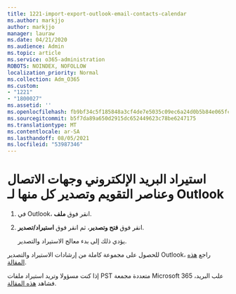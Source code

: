 ```yaml
---
title: 1221-import-export-outlook-email-contacts-calendar
ms.author: markjjo
author: markjjo
manager: lauraw
ms.date: 04/21/2020
ms.audience: Admin
ms.topic: article
ms.service: o365-administration
ROBOTS: NOINDEX, NOFOLLOW
localization_priority: Normal
ms.collection: Adm_O365
ms.custom:
- "1221"
- "1800027"
ms.assetid: ''
ms.openlocfilehash: fb9bf34c5f185848a3cf4de7e5035c09ec6a24d0b5b84e065fcc9cd16e7e276d
ms.sourcegitcommit: b5f7da89a650d2915dc652449623c78be6247175
ms.translationtype: MT
ms.contentlocale: ar-SA
ms.lasthandoff: 08/05/2021
ms.locfileid: "53987346"
---
```

# <a name="import-and-export-outlook-email-contacts-and-calendar-items"></a>استيراد البريد الإلكتروني وجهات الاتصال وعناصر التقويم وتصدير كل منها لـ Outlook

1. في Outlook، انقر فوق **ملف**.

2. انقر فوق **فتح وتصدير**، ثم انقر فوق **استيراد/تصدير**.

    يؤدي ذلك إلى بدء معالج الاستيراد والتصدير.

للحصول على مجموعة كاملة من إرشادات الاستيراد والتصدير Outlook، راجع [هذه المقالة](https://support.office.com/article/import-and-export-outlook-email-contacts-and-calendar-92577192-3881-4502-b79d-c3bbada6c8ef).

إذا كنت مسؤولا وتريد استيراد ملفات PST متعددة مجمعة Microsoft 365 علب البريد، فشاهد [هذه المقالة](https://docs.microsoft.com/microsoft-365/security/office-365-security/use-dkim-to-validate-outbound-email).